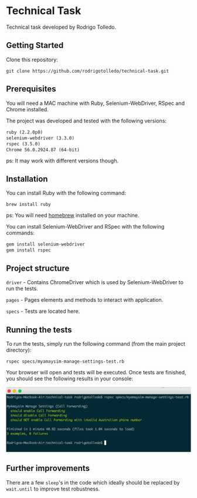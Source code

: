 
# Technical Task

Technical task developed by Rodrigo Tolledo.

## Getting Started
Clone this repository:

```
git clone https://github.com/rodrigotolledo/technical-task.git
```

## Prerequisites

You will need a MAC machine with Ruby, Selenium-WebDriver, RSpec and Chrome installed.

The project was developed and tested with the following versions:

```
ruby (2.2.0p0)
selenium-webdriver (3.3.0)
rspec (3.5.0)
Chrome 56.0.2924.87 (64-bit)
```
ps: It may work with different versions though.

## Installation
You can install Ruby with the following command:

```
brew install ruby
```
ps: You will need [homebrew](https://brew.sh/) installed on your machine.


You can install Selenium-WebDriver and RSpec with the following commands:

```
gem install selenium-webdriver
gem install rspec
```

## Project structure
`driver` - Contains ChromeDriver which is used by Selenium-WebDriver to run the tests.

`pages` - Pages elements and methods to interact with application.

`specs` - Tests are located here.

## Running the tests
To run the tests, simply run the following command (from the main project directory):

```
rspec specs/myamaysim-manage-settings-test.rb
```

Your browser will open and tests will be executed. Once tests are finished, you should see the following results in your console:

![alt text](img/execution-example.png "Execution example")	
## Further improvements
There are a few `sleep`'s in the code which ideally should be replaced by `wait.until` to improve test robustness.